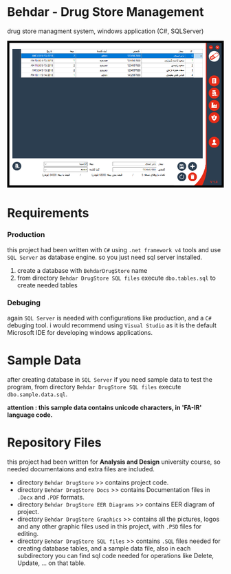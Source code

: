 # Behdar - Drug Store Management
drug store managment system, windows application (C#, SQLServer) 

![screenshot](https://github.com/aasmpro/Behdar_DrugStore/blob/master/Behdar%20DrugStore%20Graphics/screenshots/Prescriptions.png)

# Requirements
### Production
this project had been written with `C#` using `.net framework v4` tools and use `SQL Server` as database engine. so you just need sql server installed.
1. create a database with `BehdarDrugStore` name
2. from directory `Behdar DrugStore SQL files` execute `dbo.tables.sql` to create needed tables

### Debuging
again `SQL Server` is needed with configurations like production, and a `C#` debuging tool. i would recommend using `Visual Studio` as it is the default Microsoft IDE for developing windows applications.

# Sample Data
after creating database in `SQL Server` if you need sample data to test the program, from directory `Behdar DrugStore SQL files` execute `dbo.sample.data.sql`.

__attention : this sample data contains unicode characters, in 'FA-IR' language code.__

# Repository Files
this project had been written for __Analysis and Design__ university course, so needed documentaions and extra files are included.
* directory `Behdar DrugStore` >> contains project code.
* directory `Behdar DrugStore Docs` >> contains Documentation files in `.Docx` and `.PDF` formats.
* directory `Behdar DrugStore EER Diagrams` >> contains EER diagram of project.
* directory `Behdar DrugStore Graphics` >> contains all the pictures, logos and any other graphic files used in this project, with `.PSD` files for editing.
* directory `Behdar DrugStore SQL files` >> contains `.SQL` files needed for creating database tables, and a sample data file, also in each subdirectory you can find sql code needed for operations like Delete, Update, ... on that table.
